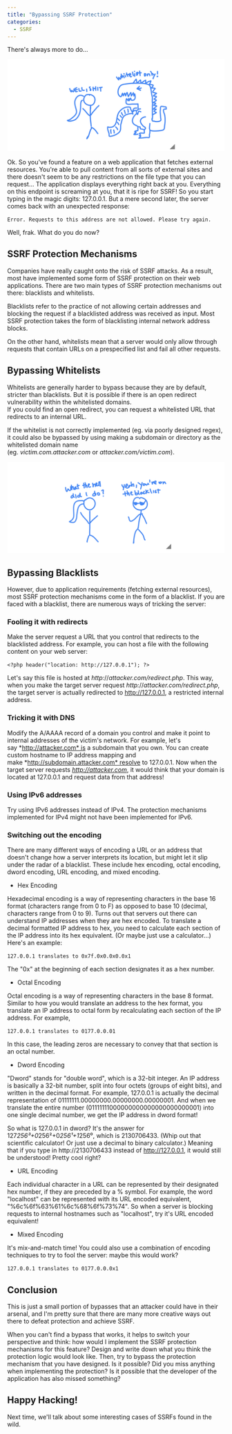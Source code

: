 ```yaml
---
title: "Bypassing SSRF Protection"
categories:
  - SSRF
---
```


There's always more to do...

![](https://github.com/vkili/blog/raw/master/assets/images/ssrf-07.png)

Ok. So you've found a feature on a web application that fetches external resources. You're able to pull content from all sorts of external sites and there doesn't seem to be any restrictions on the file type that you can request... The application displays everything right back at you. Everything on this endpoint is screaming at you, that it is ripe for SSRF! So you start typing in the magic digits: 127.0.0.1. But a mere second later, the server comes back with an unexpected response:

```
Error. Requests to this address are not allowed. Please try again.
```

Well, frak. What do you do now?

## SSRF Protection Mechanisms

Companies have really caught onto the risk of SSRF attacks. As a result, most have implemented some form of SSRF protection on their web applications. There are two main types of SSRF protection mechanisms out there: blacklists and whitelists.

Blacklists refer to the practice of not allowing certain addresses and blocking the request if a blacklisted address was received as input. Most SSRF protection takes the form of blacklisting internal network address blocks.

On the other hand, whitelists mean that a server would only allow through requests that contain URLs on a prespecified list and fail all other requests.

## Bypassing Whitelists

Whitelists are generally harder to bypass because they are by default, stricter than blacklists. But it is possible if there is an open redirect vulnerability within the whitelisted domains.\
If you could find an open redirect, you can request a whitelisted URL that redirects to an internal URL.

If the whitelist is not correctly implemented (eg. via poorly designed regex), it could also be bypassed by using making a subdomain or directory as the whitelisted domain name (eg. *victim.com.attacker.com* or *attacker.com/victim.com*).

![](https://github.com/vkili/blog/raw/master/assets/images/ssrf-08.png)

## Bypassing Blacklists

However, due to application requirements (fetching external resources), most SSRF protection mechanisms come in the form of a blacklist. If you are faced with a blacklist, there are numerous ways of tricking the server:

### Fooling it with redirects

Make the server request a URL that you control that redirects to the blacklisted address. For example, you can host a file with the following content on your web server:

```
<?php header("location: http://127.0.0.1"); ?>
```

Let's say this file is hosted at *http:*//*attacker.com/redirect.php*. This way, when you make the target server request *http:*//*attacker.com/redirect.php*, the target server is actually redirected to http://127.0.0.1, a restricted internal address.

### Tricking it with DNS

Modify the A/AAAA record of a domain you control and make it point to internal addresses of the victim's network. For example, let's say *http://attacker.com* is a subdomain that you own. You can create custom hostname to IP address mapping and make *http://subdomain.attacker.com* resolve to 127.0.0.1. Now when the target server requests *http://attacker.com*, it would think that your domain is located at 127.0.0.1 and request data from that address!

### Using IPv6 addresses

Try using IPv6 addresses instead of IPv4. The protection mechanisms implemented for IPv4 might not have been implemented for IPv6.

### Switching out the encoding

There are many different ways of encoding a URL or an address that doesn't change how a server interprets its location, but might let it slip under the radar of a blacklist. These include hex encoding, octal encoding, dword encoding, URL encoding, and mixed encoding.

-   Hex Encoding

Hexadecimal encoding is a way of representing characters in the base 16 format (characters range from 0 to F) as opposed to base 10 (decimal, characters range from 0 to 9). Turns out that servers out there can understand IP addresses when they are hex encoded. To translate a decimal formatted IP address to hex, you need to calculate each section of the IP address into its hex equivalent. (Or maybe just use a calculator...) Here's an example:

```
127.0.0.1 translates to 0x7f.0x0.0x0.0x1
```

The "0x" at the beginning of each section designates it as a hex number.

-   Octal Encoding

Octal encoding is a way of representing characters in the base 8 format. Similar to how you would translate an address to the hex format, you translate an IP address to octal form by recalculating each section of the IP address. For example,

```
127.0.0.1 translates to 0177.0.0.01
```

In this case, the leading zeros are necessary to convey that that section is an octal number.

-   Dword Encoding

"Dword" stands for "double word", which is a 32-bit integer. An IP address is basically a 32-bit number, split into four octets (groups of eight bits), and written in the decimal format. For example, 127.0.0.1 is actually the decimal representation of 01111111.00000000.00000000.00000001. And when we translate the entire number (01111111000000000000000000000001) into one single decimal number, we get the IP address in dword format!

So what is 127.0.0.1 in dword? It's the answer for 127*256³+0*256²+0*256¹+1*256⁰, which is 2130706433. (Whip out that scientific calculator! Or just use a decimal to binary calculator.) Meaning that if you type in http://2130706433 instead of http://127.0.0.1, it would still be understood! Pretty cool right?

-   URL Encoding

Each individual character in a URL can be represented by their designated hex number, if they are preceded by a % symbol. For example, the word "localhost" can be represented with its URL encoded equivalent, "%6c%6f%63%61%6c%68%6f%73%74". So when a server is blocking requests to internal hostnames such as "localhost", try it's URL encoded equivalent!

-   Mixed Encoding

It's mix-and-match time! You could also use a combination of encoding techniques to try to fool the server: maybe this would work?

```
127.0.0.1 translates to 0177.0.0.0x1
```

## Conclusion

This is just a small portion of bypasses that an attacker could have in their arsenal, and I'm pretty sure that there are many more creative ways out there to defeat protection and achieve SSRF.

When you can't find a bypass that works, it helps to switch your perspective and think: how would I implement the SSRF protection mechanisms for this feature? Design and write down what you think the protection logic would look like. Then, try to bypass the protection mechanism that you have designed. Is it possible? Did you miss anything when implementing the protection? Is it possible that the developer of the application has also missed something?

## Happy Hacking!

Next time, we'll talk about some interesting cases of SSRFs found in the wild.